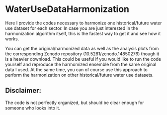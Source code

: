 # WaterUseDataHarmonization

Here I provide the codes necessary to harmonize one historical/future water use dataset for each sector.
In case you are just interested in the harmonization algorithm itself, this is the fastest way to get it and see how it works.

You can get the original/harmonized data as well as the analysis plots from the corresponding Zenodo repository (10.5281/zenodo.14850276) though it is a heavier download.
This could be useful if you would like to run the code yourself and reproduce the harmomized ensemble from the same original data I used.
At the same time, you can of course use this approach to perform the harmonization on other historical/future water use datasets.

## Disclaimer:
The code is not perfectly organized, but should be clear enough for someone who looks into it.
